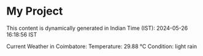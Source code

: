 # My Project

This content is dynamically generated in Indian Time (IST): 2024-05-26 16:18:56 IST


Current Weather in Coimbatore:
Temperature: 29.88 °C
Condition: light rain
